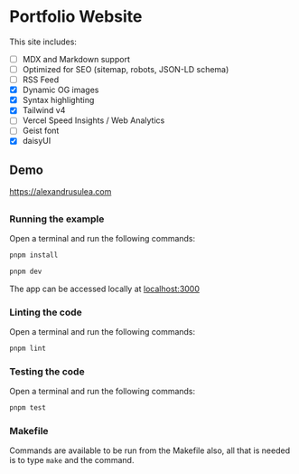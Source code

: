 # Portfolio Website

This site includes:

- [ ] MDX and Markdown support
- [ ] Optimized for SEO (sitemap, robots, JSON-LD schema)
- [ ] RSS Feed
- [x] Dynamic OG images
- [x] Syntax highlighting
- [x] Tailwind v4
- [ ] Vercel Speed Insights / Web Analytics
- [ ] Geist font
- [x] daisyUI

## Demo

https://alexandrusulea.com

##

### Running the example

Open a terminal and run the following commands:
```bash
pnpm install
```

```bash
pnpm dev
```
The app can be accessed locally at [localhost:3000](localhost:3000)

### Linting the code

Open a terminal and run the following commands:
```bash
pnpm lint
```

### Testing the code

Open a terminal and run the following commands:
```bash
pnpm test
```

### Makefile

Commands are available to be run from the Makefile also,
all that is needed is to type `make` and the command.
